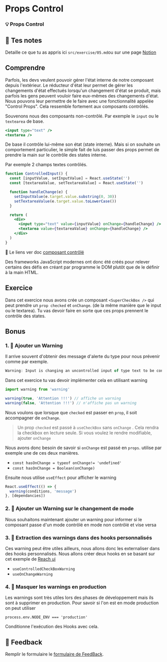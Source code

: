 # Props Control

### 💡 Props Control

## 📝 Tes notes

Detaille ce que tu as appris ici
`src/exercise/05.md`ou sur une page [Notion](https://go.mikecodeur.com/course-notes-template)

## Comprendre

Parfois, les devs veulent pouvoir gérer l'état interne de notre composant depuis
l'extérieur. Le réducteur d'état leur permet de gérer les changements d'état
effectués lorsqu'un changement d'état se produit, mais parfois les gens peuvent
vouloir faire eux-mêmes des changements d'état. Nous pouvons leur permettre de
le faire avec une fonctionnalité appelée "Control Props". Cela ressemble
fortement aux composants contrôlés.

Souvenons nous des composants non-contrôlé. Par exemple le `input` ou le
`textearea` de base.

```jsx
<input type="text" />
<textarea />
```

De base il contrôle lui-même son état (state interne). Mais si on souhaite un
comportement particulier, le simple fait de luis passer des props permet de
prendre la main sur le contrôle des states interne.

Par exemple 2 champs textes contrôlés.

```jsx
function ControlledInput() {
  const [inputValue, setInputValue] = React.useState('')
  const [textareaValue, setTextareaValue] = React.useState('')

  function handleChange(e) {
    setInputValue(e.target.value.substring(0, 30))
    setTextareaValue(e.target.value.toLowerCase())
  }

  return (
    <div>
      <input type="text" value={inputValue} onChange={handleChange} />
      <textarea value={textareaValue} onChange={handleChange} />
    </div>
  )
}
```

📑 Le liens ver doc
[composant contrôlé](https://fr.reactjs.org/docs/forms.html#controlled-components)

Des frameworks JavaScript modernes ont donc été créés pour relever certains des
défis en créant par programme le DOM plutôt que de le définir à la main HTML.

## Exercice

Dans cet exercice nous avons crée un composant `<SuperCheckBox />` qui peut
prendre un `prop checked` et `onChange`. (de la même manière que le input ou le
textarea). Tu vas devoir faire en sorte que ces props prennent le contrôle des
states.

## Bonus

### 1. 🚀 Ajouter un Warning

Il arrive souvent d'obtenir des message d'alerte du type pour nous prévenir
comme par exemple.

```jsx
Warning: Input is changing an uncontrolled input of type text to be controlled
```

Dans cet exercice tu vas devoir implémenter cela en utilisant warning

```jsx
import warning from 'warning'

warning(true, 'Attention !!!') // affiche un warning
warning(false, 'Attention !!!') // n'affiche pas un warning
```

Nous voulons que lorsque que `checked` est passer en `prop`, il soit accompagner
de `onChange`.

> Un prop `checked` est passé à `useCheckBox` sans `onChange` . Cela rendra la
> checkbox en lecture seule. Si vous voulez le rendre modifiable, ajouter
> `onChange`

Nous avons donc besoin de savoir si `onChange` est passé en `props`. utilise par
exemple une de ces deux manières.

- `const hasOnChange = typeof onChange!= 'undefined'`
- `const hasOnChange = Boolean(onChange)`

Ensuite nous utilise `useEffect` pour afficher le warning

```jsx
React.useEffect(() => {
  warning(conditions, 'message')
}, [dependancies])
```

### 2. 🚀 Ajouter un Warning sur le changement de mode

Nous souhaitons maintenant ajouter un warning pour informer si le composant
passe d'un mode contrôlé en mode non contrôlé et vise versa

### 3. 🚀 Extraction des warnings dans des hooks personnalisés

Ces warning peut être utiles ailleurs, nous allons donc les externaliser dans
des hooks personnalisés. Nous allons créer deux hooks en se basant sur cet
exemple de
[Reach ui](https://github.com/reach/reach-ui/blob/a376daec462ccb53d33f4471306dff35383a03a5/packages/utils/src/index.tsx#L407-L443)

- `useControlledCheckBoxWarning`
- `useOnChangeWarning`

### 4. 🚀 Masquer les warnings en production

Les warnings sont très utiles lors des phases de développement mais ils sont à
supprimer en production. Pour savoir si l'on est en mode production on peut
utiliser

`process.env.NODE_ENV === 'production'`

Conditionne l'exécution des Hooks avec cela.

## 🐜 Feedback

Remplir le formulaire le
[formulaire de FeedBack](https://go.mikecodeur.com/cours-react-avis).
